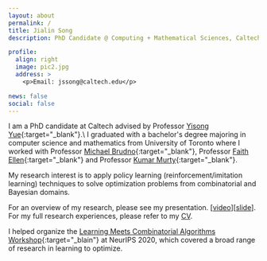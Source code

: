 ```yaml
---
layout: about
permalink: /
title: Jialin Song
description: PhD Candidate @ Computing + Mathematical Sciences, Caltech

profile:
  align: right
  image: pic2.jpg
  address: >
    <p>Email: jssong@caltech.edu</p>

news: false
social: false
---
```


I am a PhD candidate at Caltech advised by Professor [Yisong Yue](http://www.yisongyue.com/index.php){:target="\_blank"}.\\
I graduated with a bachelor's degree majoring in computer science and mathematics from University of Toronto where I worked with Professor [Michael Brudno](http://www.cs.toronto.edu/~brudno/public/){:target="\_blank"}, Professor [Faith Ellen](http://www.cs.toronto.edu/~faith/){:target="\_blank"} and Professor [Kumar Murty](http://murty.math.toronto.edu/){:target="\_blank"}.

My research interest is to apply policy learning (reinforcement/imitation learning) techniques to solve optimization problems from combinatorial and Bayesian domains.

For an overview of my research, please see my presentation. [[video](https://youtu.be/rbBvVmcAjU8)][[slide](https://drive.google.com/open?id=1RITJqk7JV1_aw-Kpc8i86wUrtf-XJ3Rr)]. For my full research experiences, please refer to my <a href="assets/pdf/CV.pdf">CV</a>.

I helped organize the [Learning Meets Combinatorial Algorithms Workshop](https://sites.google.com/view/lmca2020/home){:target="\_blain"} at NeurIPS 2020, which covered a broad range of research in learning to optimize.
